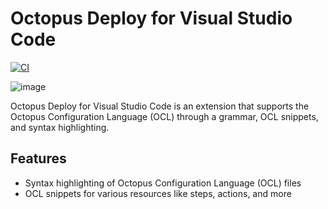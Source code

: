 # Octopus Deploy for Visual Studio Code

[![CI](https://badgen.net/vs-marketplace/v/octopusdeploy.vscode-octopusdeploy)](https://marketplace.visualstudio.com/items?itemName=octopusdeploy.vscode-octopusdeploy)

![image](https://user-images.githubusercontent.com/71493/137660273-0804da96-d744-49c8-a5f6-02b0a7cc5a35.png)

Octopus Deploy for Visual Studio Code is an extension that supports the Octopus Configuration Language (OCL) through a grammar, OCL snippets, and syntax highlighting.

## Features

* Syntax highlighting of Octopus Configuration Language (OCL) files
* OCL snippets for various resources like steps, actions, and more
